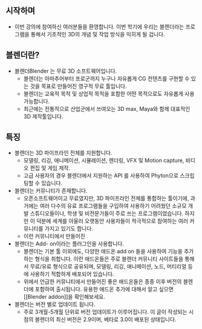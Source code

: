 
## 시작하며 
- 이번 강의에 참여하신 여러분들을 환영합니다. 이번 학기에 우리는 블렌더라는 프로그램을 통해서 기초적인 3D의 개념 및 작업 방식을 익히게 될 겁니다. 

## 블렌더란? 

- 블렌더Blender 는 무료 3D 소프트웨어입니다.
	- 블렌더는 아마추어부터 프로군까지 누구나 자유롭게 CG 컨텐츠를 구현할 수 있는 것을 목표로 만들어진 영구적 무료 툴입니다. 
	-  블렌더는 교육적 목적 및 상업적 목적을 포함한 어떤 목적으로도 자유롭게 사용 가능합니다. 
	- 최근에는 전통적으로 산업군에서 쓰여오는 3D max, Maya와 함께 대표적인 3D 제작툴입니다. 
## 특징 
- 블렌더는 3D 파이프라인 전체를 지원합니다.
	- 모델링, 리깅, 애니메이션, 시뮬레이션, 렌더링, VFX 및 Motion capture,  비디오 편집 및 게임 제작.
	- 고급 사용자의 경우 블렌더에서 지원하는 API 를 사용하여 Phyton으로 스크립팅할 수 있습니다. 
- 블렌더는 커뮤니티가 존재합니다.
	- 오픈소프트웨어이고 무료였지만, 3D 파이프라인 전체를 통합하는 툴이기에, 과거에는 여러 다수의 유료 프로그램들을 구입하여 사용하기 어려웠던 소규모 개발 스튜디오들이나, 학생 및 비전문가들이 주로 쓰는 프로그램이었습니다. 하지만 이 덕분에 세계를 아울러 오랫동안 사용자들이 적극적으로 참여하는 여러 커뮤니티를 가지고 있기도 합니다. 
	- 이런 커뮤니티에서 만들어진 
- 블렌더는 Add- on이라는 플러그인을 사용합니다.
	-  블렌더는 기본 툴 이외에도, 다양한 애드온 add on 들을 사용하여 기능을 추가하는 형식을 취합니다. 이런 애드온들은 주로 블렌더 커뮤니티 사이트들을 통해서 무료/유료 형식으로 공유되며, 모델링, 리깅, 애니메이션, 노드, 머티리얼 등에 사용하기 적합하게 배포되어 있습니다. 
	- 위에서 언급한 커뮤니티에서 만들어진 좋은 애드온들은 종종 이후 버전의 블렌더에 포함하여 출시됩니다. 유용한 애드온 추가에 대해서 알고 싶으면 [[Blender addon]]을 확인해보세요. 
- 블렌더는 버전 별로 업데이트 됩니다. 
	-  주로 3개월-5개월 단위로 버전 업데이트가 이루어집니다. 이 글이 작성되는 시점의 블렌더의 최신 버전은 2.9이며, 베타로 3.0이 배포된 상태입니다. 
